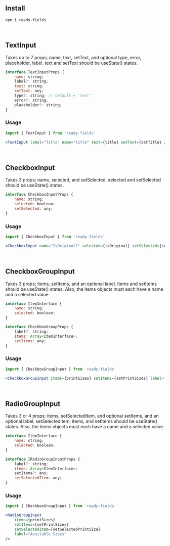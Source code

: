 ## Install

`npm i ready-fields`

<br/>

## TextInput

Takes up to 7 props; name, text, setText, and optional type, error, placeholder, label. text and setText should be useState() states.
```jsx
interface TextInputProps {
    name: string;
    label?: string;
    text: string;
    setText: any;
    type?: string; // default = 'text'
    error?: string;
    placeholder?: string;
}
```

### Usage

```jsx
import { TextInput } from 'ready-fields'

<TextInput label="Title" name="title" text={title} setText={setTitle} />
```
<br/>


## CheckboxInput
Takes 3 props; name, selected, and setSelected. selected and setSelected should be useState() states.
```jsx
interface CheckboxInputProps {
    name: string;
    selected: boolean;
    setSelected: any;
}
```

### Usage
```jsx
import { CheckboxInput } from 'ready-fields'

<CheckboxInput name="IsOriginal?" selected={isOriginal} setSelected={setIsOriginal} />
```

<br/>

## CheckboxGroupInput

Takes 3 props; items, setItems, and an optional label. items and setItems should be useState() states. Also, the items objects must each have a name and a selected value. 

```jsx
interface ItemInterface {
    name: string;
    selected: boolean;
}

interface CheckboxGroupProps {
    label?: string;
    items: Array<ItemInterface>;
    setItems: any;
}
```

### Usage
```jsx
import { CheckboxGroupInput } from 'ready-fields'

<CheckboxGroupInput items={printSizes} setItems={setPrintSizes} label="Available Sizes" />
```

<br/>

## RadioGroupInput
Takes 3 or 4 props; items, setSelectedItem, and optional setItems, and an optional label. setSelectedItem, items, and setItems should be useState() states. Also, the items objects must each have a name and a selected value. 
```jsx
interface ItemInterface {
    name: string;
    selected: boolean;
}

interface IRadioGroupInputProps {
    label?: string;
    items: Array<ItemInterface>;
    setItems?: any;
    setSelectedItem: any;
}
```

### Usage
```jsx
import { CheckboxGroupInput } from 'ready-fields'

<RadioGroupInput 
    items={printSizes}
    setItems={setPrintSizes}
    setSelectedItem={setSelectedPrintSize} 
    label="Available Sizes"
/>
```
